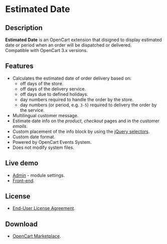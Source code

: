 # Estimated Date

## Description
**Estimated Date** is an OpenCart extension that disigned to display estimated date or period when an order will be dispatched or delivered.  
Compatible with OpenCart 3.x versions.

## Features
* Calculates the estimated date of order delivery based on:
    - off days of the store.
    - off days of the delivery service.
    - off days due to defined holidays.
    - day numbers required to handle the order by the store.
    - day numbers (or period, e.g. `3-5`) required to delivery the order by the service.
* Multilingual customer message.
* Estimate date info on the *product*, *checkout* pages and in the customer *emails*.
* Custom placement of the info block by using the [jQuery selectors](https://api.jquery.com/category/selectors/).
* Custom date format.
* Powered by OpenCart Events System.
* Does not modify system files.

## Live demo
* [Admin](https://demo.ocmod.space/a/admin/index.php?route=extension/module/estimated_date) - module settings.
* [Front-end](https://demo.ocmod.space/a).

## License
* [End-User License Agreement](../EULA.txt).

## Download
* [OpenCart Marketplace](https://www.opencart.com/index.php?route=marketplace/extension/info&extension_id=45684).


